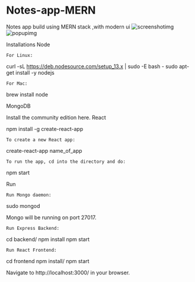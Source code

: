 # Notes-app-MERN
Notes app build using MERN stack ,with modern ui
![screenshotimg](https://user-images.githubusercontent.com/66367807/162274768-1e5a50c3-c4d6-4d56-b5fc-3a69dd398b74.png)
![popupimg](https://user-images.githubusercontent.com/66367807/162274780-c7bc5713-fdae-4ce8-81ae-20e9959eddf9.png)

Installations
Node

    For Linux:

curl -sL https://deb.nodesource.com/setup_13.x | sudo -E bash -
sudo apt-get install -y nodejs

    For Mac:

brew install node

MongoDB

Install the community edition here.
React

npm install -g create-react-app

    To create a new React app:

create-react-app name_of_app

    To run the app, cd into the directory and do:

npm start

Run

    Run Mongo daemon:

sudo mongod

Mongo will be running on port 27017.

    Run Express Backend:

cd backend/
npm install
npm start

    Run React Frontend:

cd frontend
npm install/
npm start

Navigate to http://localhost:3000/ in your browser.
